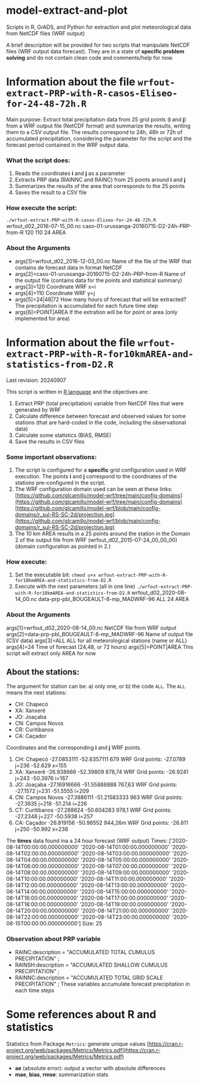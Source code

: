 # model-extract-and-plot
Scripts in R, GrADS, and Python for extraction and plot meteorological data from NetCDF files (WRF output)

A brief description will be provided for two scripts that manipulate NetCDF files (WRF output data forecast). They are in a state of **specific problem solving** and do not contain clean code and comments/help for now.


# Information about the file `wrfout-extract-PRP-with-R-casos-Eliseo-for-24-48-72h.R`

Main purpose: Extract total precipitation data from 25 grid points (**i** and **j**) from a WRF output file (NetCDF format) and summarize the results, writing them to a CSV output file. The results correspond to 24h, 48h or 72h of accumulated precipitation, considering the parameter for the script and the forecast period contained in the WRF output data.

### What the script does:
1. Reads the coordinates **i** and **j** as a parameter
2. Extracts PRP data (RAINNC and RAINC) from 25 points around **i** and **j**
3. Summarizes the results of the area that corresponds to the 25 points
4. Saves the result to a CSV file

### How execute the script:
`./wrfout-extract-PRP-with-R-casos-Eliseo-for-24-48-72h.R` 
        wrfout_d02_2016-07-15_00.nc
        caso-01-urussanga-20160715-D2-24h-PRP-from-R
        120 110
        24
        AREA

### About the Arguments
- args[1]=wrfout_d02_2016-12-03_00.nc   Name of the file of the WRF that contains de forecast data in format NetCDF
- args[2]=caso-01-urussanga-20160715-D2-24h-PRP-from-R     Name of the output file (contains data for the points and statistical summary)
- args[3]=120    Coordinate WRF x=i
- args[4]=110    Coordinate WRF y=j
- args[5]=24|48|72   How many hours of forecast that will be extracted? The precipitation is accumulated for each future time step
- args[6]=POINT|AREA  If the extration will be for point or area (only implemented for area)


# Information about the file `wrfout-extract-PRP-with-R-for10kmAREA-and-statistics-from-D2.R`

Last revision: 20240907

This script is written in [R language](https://www.r-project.org/) and the objectives are:
1. Extract PRP (total precipitation) variable from NetCDF files that were generated by WRF
2. Calculate difference between forecast and observed values for some stations (that are hard-coded in the code, including the observational data)
3. Calculate some statistics  (BIAS, RMSE)
4. Save the results in CSV files

### Some important observations:
1. The script is configured for a **specific** grid configuration used in WRF execution. The points **i** and **j** correspond to the  coordinates of the stations pre-configured in the script.
2. The WRF configuration domain used can be seen at these links:
  [https://github.com/glcamillo/model-wrf/tree/main/config-domains](https://github.com/glcamillo/model-wrf/tree/main/config-domains)
  [https://github.com/glcamillo/model-wrf/blob/main/config-domains/r_sul-RS-SC-2d/projection.jpg](https://github.com/glcamillo/model-wrf/blob/main/config-domains/r_sul-RS-SC-2d/projection.jpg)
3. The 10 km AREA results in a 25 points around the station in the  Domain 2 of the output file from WRF (wrfout_d02_2015-07-24_00_00_00)  (domain configuration as pointed in 2.)

### How execute:
1. Set the executable bit:
  `chmod u+x wrfout-extract-PRP-with-R-for10kmAREA-and-statistics-from-D2.R`
2. Execute with the next parameters (all in one line)
  `./wrfout-extract-PRP-with-R-for10kmAREA-and-statistics-from-D2.R`
        wrfout_d02_2020-08-14_00.nc
        data-prp-pbl_BOUGEAULT-8-mp_MADWRF-96
        ALL
        24
        AREA


### About the Arguments
args[1]=wrfout_d02_2020-08-14_00.nc    NetCDF file from WRF output
args[2]=data-prp-pbl_BOUGEAULT-8-mp_MADWRF-96        Name of output file (CSV data)
args[3]=ALL            ALL for all meteorological stations (name or ALL)
args[4]=24             Time of forecast (24,48, or 72 hours)
args[5]=POINT|AREA     This script will extract only AREA for now


## About the stations:
The argument for station can be: a) only one, or b) the code `ALL`. The `ALL` means the next stations:
- CH: Chapecó
- XA: Xanxerê
- JO: Joaçaba
- CN: Campos Novos
- CR: Curitibanos
- CA: Caçador

Coordinates and the corresponding **i** and **j** WRF points.
1. CH: Chapecó  -27.0853111  -52.6357111   679
   WRF Grid points: -27.0789 j=236  -52.629 x=155
2. XA: Xanxerê -26.938666  -52.39809   878,74
   WRF Grid points: -26.9241 j=243   -50.3976 i=167
3. JO: Joaçaba -27.16916666 -51.55888888  767,63
   WRF Grid points: -27.1572 j=231   -51.5555 i=209
4. CN: Campos Novos -27.3886111 -51.21583333 963
   WRF Grid points: -27.3935 j=218   -51.214  i=226
5. CT: Curitibanos  -27.288624 -50.604283 978,1
   WRF Grid points: -27.2348 j=227   -50.5938 i=257
6. CA: Caçador   -26.819156  -50.98552   944,26m
   WRF Grid points: -26.811  j=250    -50.992  x=238

The **times** data found ina a 24 hour forecast (WRF output)
Times: ['2020-08-14T00:00:00.000000000' '2020-08-14T01:00:00.000000000'
 '2020-08-14T02:00:00.000000000' '2020-08-14T03:00:00.000000000'
 '2020-08-14T04:00:00.000000000' '2020-08-14T05:00:00.000000000'
 '2020-08-14T06:00:00.000000000' '2020-08-14T07:00:00.000000000'
 '2020-08-14T08:00:00.000000000' '2020-08-14T09:00:00.000000000'
 '2020-08-14T10:00:00.000000000' '2020-08-14T11:00:00.000000000'
 '2020-08-14T12:00:00.000000000' '2020-08-14T13:00:00.000000000'
 '2020-08-14T14:00:00.000000000' '2020-08-14T15:00:00.000000000'
 '2020-08-14T16:00:00.000000000' '2020-08-14T17:00:00.000000000'
 '2020-08-14T18:00:00.000000000' '2020-08-14T19:00:00.000000000'
 '2020-08-14T20:00:00.000000000' '2020-08-14T21:00:00.000000000'
 '2020-08-14T22:00:00.000000000' '2020-08-14T23:00:00.000000000'
 '2020-08-15T00:00:00.000000000']  Size: 25

### Observation about PRP variable
- RAINC:description = "ACCUMULATED TOTAL CUMULUS PRECIPITATION" ;
- RAINSH:description = "ACCUMULATED SHALLOW CUMULUS PRECIPITATION" ;
- RAINNC:description = "ACCUMULATED TOTAL GRID SCALE PRECIPITATION" ;
These variables accumulate forecast precipitation in each time steps

#  Some references about R and statistics
Statistics from Package `Metrics`: generate unique values
[https://cran.r-project.org/web/packages/Metrics/Metrics.pdf](https://cran.r-project.org/web/packages/Metrics/Metrics.pdf)
- **ae** (absolute error): output a vector with absolute differences
- **mae**, **bias**, **rmse**: summarization stats
